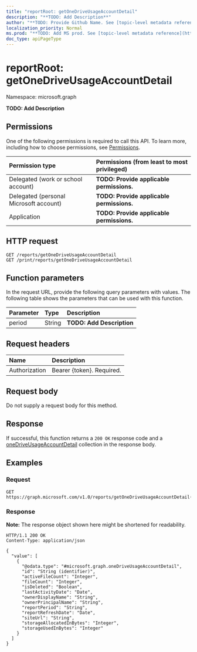 ```yaml
---
title: "reportRoot: getOneDriveUsageAccountDetail"
description: "**TODO: Add Description**"
author: "**TODO: Provide Github Name. See [topic-level metadata reference](https://msgo.azurewebsites.net/add/document/guidelines/metadata.html#topic-level-metadata)**"
localization_priority: Normal
ms.prod: "**TODO: Add MS prod. See [topic-level metadata reference](https://msgo.azurewebsites.net/add/document/guidelines/metadata.html#topic-level-metadata)**"
doc_type: apiPageType
---
```


# reportRoot: getOneDriveUsageAccountDetail
Namespace: microsoft.graph



**TODO: Add Description**

## Permissions
One of the following permissions is required to call this API. To learn more, including how to choose permissions, see [Permissions](/graph/permissions-reference).

|Permission type|Permissions (from least to most privileged)|
|:---|:---|
|Delegated (work or school account)|**TODO: Provide applicable permissions.**|
|Delegated (personal Microsoft account)|**TODO: Provide applicable permissions.**|
|Application|**TODO: Provide applicable permissions.**|

## HTTP request

<!-- {
  "blockType": "ignored"
}
-->
``` http
GET /reports/getOneDriveUsageAccountDetail
GET /print/reports/getOneDriveUsageAccountDetail
```

## Function parameters
In the request URL, provide the following query parameters with values.
The following table shows the parameters that can be used with this function.

|Parameter|Type|Description|
|:---|:---|:---|
|period|String|**TODO: Add Description**|


## Request headers
|Name|Description|
|:---|:---|
|Authorization|Bearer {token}. Required.|

## Request body
Do not supply a request body for this method.

## Response

If successful, this function returns a `200 OK` response code and a [oneDriveUsageAccountDetail](../resources/onedriveusageaccountdetail.md) collection in the response body.

## Examples

### Request
<!-- {
  "blockType": "request",
  "name": "reportroot_getonedriveusageaccountdetail"
}
-->
``` http
GET https://graph.microsoft.com/v1.0/reports/getOneDriveUsageAccountDetail(period='parameterValue')
```


### Response
**Note:** The response object shown here might be shortened for readability.
<!-- {
  "blockType": "response",
  "truncated": true,
  "@odata.type": "Collection(microsoft.graph.oneDriveUsageAccountDetail)"
}
-->
``` http
HTTP/1.1 200 OK
Content-Type: application/json

{
  "value": [
    {
      "@odata.type": "#microsoft.graph.oneDriveUsageAccountDetail",
      "id": "String (identifier)",
      "activeFileCount": "Integer",
      "fileCount": "Integer",
      "isDeleted": "Boolean",
      "lastActivityDate": "Date",
      "ownerDisplayName": "String",
      "ownerPrincipalName": "String",
      "reportPeriod": "String",
      "reportRefreshDate": "Date",
      "siteUrl": "String",
      "storageAllocatedInBytes": "Integer",
      "storageUsedInBytes": "Integer"
    }
  ]
}
```


